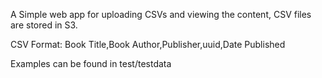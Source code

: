 A Simple web app for uploading CSVs and viewing the content, CSV files are stored in S3.


CSV Format:
Book Title,Book Author,Publisher,uuid,Date Published

Examples can be found in test/testdata